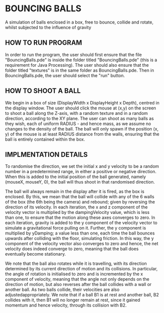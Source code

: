 # BOUNCING BALLS
A simulation of balls enclosed in a box, free to bounce, collide and rotate, whilst subjected to the influence of gravity

## HOW TO RUN PROGRAM
In order to run the program, the user should first ensure that the file "BouncingBalls.pde" is inside the folder titled "BouncingBalls.pde" (this is a requirement for Java Processing). The user should also ensure that the folder titled "textures" is in the same folder as BouncingBalls.pde. Then in BouncingBalls.pde, the user should select the "run" button.

## HOW TO SHOOT A BALL
We begin in a box of size (DisplayWidth x DisplayHeight x Depth), centred in the display window. The user should click the mouse at (x,y) on the screen to shoot a ball along the Z-axis, with a random texture and in a random direction, according to the XY plane. The user can shoot as many balls as they wish, each of uniform RADIUS - and hence mass, as we assume no changes to the density of the ball. The ball will only spawn if the position (x, y) of the mouse is at least RADIUS distance from the walls, ensuring that the ball is entirely contained within the box. 

## IMPLMENTATION DETAILS
To randomise the direction, we set the initial x and y velocity to be a random number in a predetermined range, in either a positive or negative direction. When this is added to the initial position of the ball generated, namely (mouseX, mouseY, 0), the ball will thus shoot in that randomised direction.

The ball will always remain in the display after it is fired, as the box is enclosed. By this, we mean that the ball will collide with any of the 6 walls of the box (the 6th being the camera) and rebound; given by reversing the direction of its velocity. In each iteration, the x and z component of the velocity vector is multiplied by the dampingVelocity value, which is less than one, to ensure that the motion along these axes converges to zero. In each iteration, gravity is added to the y component of the velocity vector to simulate a gravitational force pulling on it. Further, the y component is multiplied by yDamping; a value less than one, each time the ball bounces upwards after colliding with the floor, simulating friction. In this way, the y component of the velocity vector also converges to zero and hence, the net velocity does indeed converge to zero, meaning that the ball does eventually become stationary.

We note that the ball also rotates while it is travelling, with its direction determined by its current direction of motion and its collisions. In particular, the angle of rotation is initialised to zero and is incremented by the x component of velocity, meaning that the angle not only depends on the direction of motion, but also reverses after the ball collides with a wall or another ball. As two balls collide, their velocities are also adjustedappropriately. We note that if a ball B1 is at rest and another ball, B2 collides with it, then B1 will no longer remain at rest, since it gained momentum and hence velocity, through its collision with B2.

